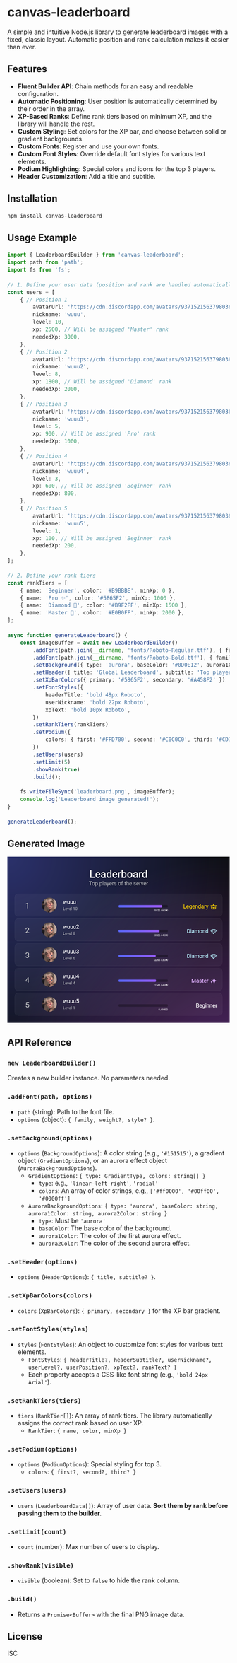 # canvas-leaderboard

A simple and intuitive Node.js library to generate leaderboard images with a fixed, classic layout. Automatic position and rank calculation makes it easier than ever.

## Features

- **Fluent Builder API**: Chain methods for an easy and readable configuration.
- **Automatic Positioning**: User position is automatically determined by their order in the array.
- **XP-Based Ranks**: Define rank tiers based on minimum XP, and the library will handle the rest.
- **Custom Styling**: Set colors for the XP bar, and choose between solid or gradient backgrounds.
- **Custom Fonts**: Register and use your own fonts.
- **Custom Font Styles**: Override default font styles for various text elements.
- **Podium Highlighting**: Special colors and icons for the top 3 players.
- **Header Customization**: Add a title and subtitle.

## Installation

```bash
npm install canvas-leaderboard
```

## Usage Example

```typescript
import { LeaderboardBuilder } from 'canvas-leaderboard';
import path from 'path';
import fs from 'fs';

// 1. Define your user data (position and rank are handled automatically)
const users = [
    { // Position 1
        avatarUrl: 'https://cdn.discordapp.com/avatars/937152156379803658/a_8930bcc29a2230ce24c494a08c217094.webp',
        nickname: 'wuuu',
        level: 10,
        xp: 2500, // Will be assigned 'Master' rank
        neededXp: 3000,
    },
    { // Position 2
        avatarUrl: 'https://cdn.discordapp.com/avatars/937152156379803658/a_8930bcc29a2230ce24c494a08c217094.webp',
        nickname: 'wuuu2',
        level: 8,
        xp: 1800, // Will be assigned 'Diamond' rank
        neededXp: 2000,
    },
    { // Position 3
        avatarUrl: 'https://cdn.discordapp.com/avatars/937152156379803658/a_8930bcc29a2230ce24c494a08c217094.webp',
        nickname: 'wuuu3',
        level: 5,
        xp: 900, // Will be assigned 'Pro' rank
        neededXp: 1000,
    },
    { // Position 4
        avatarUrl: 'https://cdn.discordapp.com/avatars/937152156379803658/a_8930bcc29a2230ce24c494a08c217094.webp',
        nickname: 'wuuu4',
        level: 3,
        xp: 600, // Will be assigned 'Beginner' rank
        neededXp: 800,
    },
    { // Position 5
        avatarUrl: 'https://cdn.discordapp.com/avatars/937152156379803658/a_8930bcc29a2230ce24c494a08c217094.webp',
        nickname: 'wuuu5',
        level: 1,
        xp: 100, // Will be assigned 'Beginner' rank
        neededXp: 200,
    },
];

// 2. Define your rank tiers
const rankTiers = [
    { name: 'Beginner', color: '#B9BBBE', minXp: 0 },
    { name: 'Pro ✨', color: '#5865F2', minXp: 1000 },
    { name: 'Diamond 💎', color: '#B9F2FF', minXp: 1500 },
    { name: 'Master 👑', color: '#E0B0FF', minXp: 2000 },
];

async function generateLeaderboard() {
    const imageBuffer = await new LeaderboardBuilder()
        .addFont(path.join(__dirname, 'fonts/Roboto-Regular.ttf'), { family: 'Roboto' })
        .addFont(path.join(__dirname, 'fonts/Roboto-Bold.ttf'), { family: 'Roboto', weight: 'bold' })
        .setBackground({ type: 'aurora', baseColor: '#0D0E12', aurora1Color: '#5865f2', aurora2Color: '#be4eea' })
        .setHeader({ title: 'Global Leaderboard', subtitle: 'Top players of the month' })
        .setXpBarColors({ primary: '#5865F2', secondary: '#A458F2' })
        .setFontStyles({
            headerTitle: 'bold 48px Roboto',
            userNickname: 'bold 22px Roboto',
            xpText: 'bold 10px Roboto',
        })
        .setRankTiers(rankTiers)
        .setPodium({
            colors: { first: '#FFD700', second: '#C0C0C0', third: '#CD7F32' },
        })
        .setUsers(users)
        .setLimit(5)
        .showRank(true)
        .build();

    fs.writeFileSync('leaderboard.png', imageBuffer);
    console.log('Leaderboard image generated!');
}

generateLeaderboard();
```

## Generated Image

![Leaderboard Example](leaderboard.png)


## API Reference

### `new LeaderboardBuilder()`
Creates a new builder instance. No parameters needed.

### `.addFont(path, options)`
- `path` (string): Path to the font file.
- `options` (object): `{ family, weight?, style? }`.

### `.setBackground(options)`
- `options` (`BackgroundOptions`): A color string (e.g., `'#151515'`), a gradient object (`GradientOptions`), or an aurora effect object (`AuroraBackgroundOptions`).
    - `GradientOptions`: `{ type: GradientType, colors: string[] }`
        - `type`: e.g., `'linear-left-right'`, `'radial'`
        - `colors`: An array of color strings, e.g., `['#ff0000', '#00ff00', '#0000ff']`
    - `AuroraBackgroundOptions`: `{ type: 'aurora', baseColor: string, aurora1Color: string, aurora2Color: string }`
        - `type`: Must be `'aurora'`
        - `baseColor`: The base color of the background.
        - `aurora1Color`: The color of the first aurora effect.
        - `aurora2Color`: The color of the second aurora effect.

### `.setHeader(options)`
- `options` (`HeaderOptions`): `{ title, subtitle? }`.

### `.setXpBarColors(colors)`
- `colors` (`XpBarColors`): `{ primary, secondary }` for the XP bar gradient.

### `.setFontStyles(styles)`
- `styles` (`FontStyles`): An object to customize font styles for various text elements.
    - `FontStyles`: `{ headerTitle?, headerSubtitle?, userNickname?, userLevel?, userPosition?, xpText?, rankText? }`
    - Each property accepts a CSS-like font string (e.g., `'bold 24px Arial'`).

### `.setRankTiers(tiers)`
- `tiers` (`RankTier[]`): An array of rank tiers. The library automatically assigns the correct rank based on user XP.
    - `RankTier`: `{ name, color, minXp }`

### `.setPodium(options)`
- `options` (`PodiumOptions`): Special styling for top 3.
    - `colors`: `{ first?, second?, third? }`
    
### `.setUsers(users)`
- `users` (`LeaderboardData[]`): Array of user data. **Sort them by rank before passing them to the builder.**

### `.setLimit(count)`
- `count` (number): Max number of users to display.

### `.showRank(visible)`
- `visible` (boolean): Set to `false` to hide the rank column.

### `.build()`
- Returns a `Promise<Buffer>` with the final PNG image data.

## License

ISC